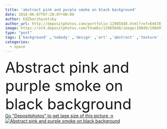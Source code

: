 ```yaml
---
title: 'abstract pink and purple smoke on black background'
date: 2018-06-07T07:28:07+00:00
author: EdZbarzhyvetsky
author_url: http://depositphotos.com/portfolio-12985848.html?ref=64678756
image: https://st4.depositphotos.com/thumbs/12985848/image/19849/198497854/api_thumb_450.jpg?forcejpeg=true
type: "post"
tags: ['background' ,'nobody' ,'design' ,'art' ,'abstract' ,'texture' ,'dark' ,'creativity' ,'violet' ,'pink' ,'creative' ,'fantasy' ,'motion' ,'purple' ,'smoke' ,'swirl' ,'steam' ,'curves' ,'mystical' ,'spiritual' ,'smoky' ,'mystic' ,'copy space' ,'Studio Shot' ,'on black' ]
categories: 
  - space
---
```

<div aling="center">
            <font size="60"> Abstract pink and purple smoke on black background</font>   
</div>
<div>
    <a href='https://depositphotos.com/198497854/stock-photo-abstract-pink-purple-smoke-black.html?ref=64678756' target=_blank > Go "Depositphotos" to get lage size of this picture ->
        <img href='https://depositphotos.com/198497854/stock-photo-abstract-pink-purple-smoke-black.html?ref=64678756' src='https://st4.depositphotos.com/12985848/19849/i/950/depositphotos_198497854-stock-photo-abstract-pink-purple-smoke-black.jpg?forcejpeg=true' alt='Abstract pink and purple smoke on black background' >
    </a>
</div>
